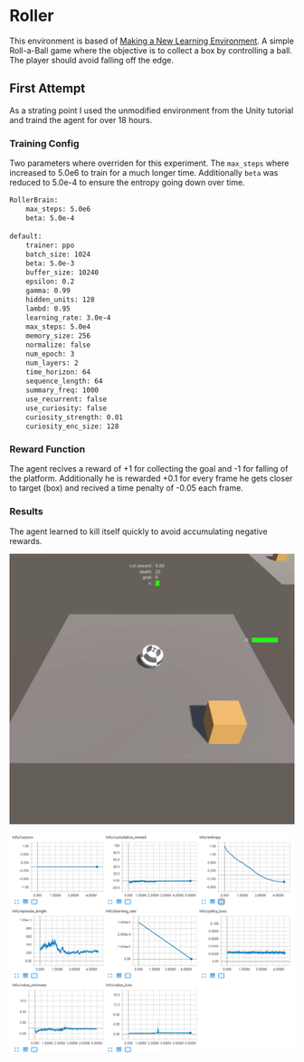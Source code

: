 # Roller

This environment is based of [Making a New Learning Environment](https://github.com/Unity-Technologies/ml-agents/blob/master/docs/Learning-Environment-Create-New.md). A simple Roll-a-Ball game where the objective is to collect a box by controlling a ball. The player should avoid falling off the edge.

## First Attempt

As a strating point I used the unmodified environment from the Unity tutorial and traind the agent for over 18 hours.

### Training Config

Two parameters where overriden for this experiment. The `max_steps` where increased to 5.0e6 to train for a much longer time. Additionally `beta` was reduced to 5.0e-4 to ensure the entropy going down over time.

```
RollerBrain:
    max_steps: 5.0e6
    beta: 5.0e-4

default:
    trainer: ppo
    batch_size: 1024
    beta: 5.0e-3
    buffer_size: 10240
    epsilon: 0.2
    gamma: 0.99
    hidden_units: 128
    lambd: 0.95
    learning_rate: 3.0e-4
    max_steps: 5.0e4
    memory_size: 256
    normalize: false
    num_epoch: 3
    num_layers: 2
    time_horizon: 64
    sequence_length: 64
    summary_freq: 1000
    use_recurrent: false
    use_curiosity: false
    curiosity_strength: 0.01
    curiosity_enc_size: 128
```

### Reward Function

The agent recives a reward of +1 for collecting the goal and -1 for falling of the platform. Additionally he is rewarded +0.1 for every frame he gets closer to target (box) and recived a time penalty of -0.05 each frame.

### Results

The agent learned to kill itself quickly to avoid accumulating negative rewards.

![Alt](./images/Roller_first_attempt.gif "Record of agent performance after training")

![Alt](./images/Roller_first_attempt_graphs.PNG "TensorBoard graphs of training session")